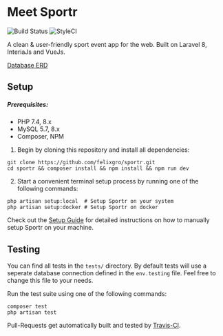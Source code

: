 # Meet Sportr

![Build Status](https://img.shields.io/travis/com/felixgro/sportr/master?style=flat-square) ![StyleCI](https://github.styleci.io/repos/329913094/shield?branch=master)

A clean & user-friendly sport event app for the web.
Built on Laravel 8, InteriaJs and VueJs.

[Database ERD](https://dbdiagram.io/d/5fa92e763a78976d7b7b1af0)

## Setup
##### Prerequisites:
- PHP 7.4, 8.x
- MySQL 5.7, 8.x
- Composer, NPM

1.  Begin by cloning this repository and install all dependencies:
```shell
git clone https://github.com/felixgro/sportr.git
cd sportr && composer install && npm install && npm run dev
```
2. Start a convenient terminal setup process by running one of the following commands:
```shell
php artisan setup:local  # Setup Sportr on your system
php artisan setup:docker # Setup Sportr on docker
```

Check out the [Setup Guide](docs/SetupGuide.md) for detailed instructions on how to manually setup Sportr on your machine.

## Testing
You can find all tests in the `tests/` directory. By default tests will use a seperate database connection defined in the `env.testing` file. Feel free to change this file to your needs.

Run the test suite using one of the following commands:
```
composer test
php artisan test
```

Pull-Requests get automatically built and tested by [Travis-CI](https://www.travis-ci.com).
